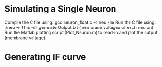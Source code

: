 # Simulating a Single Neuron
Compile the C file using: gcc neuron_float.c -o neu -lm
Run the C file using: ./neu   ->  This will generate Output.txt (membrane voltages of each neuron)
Run the Matlab plotting script (Plot_Neuron.m) to read-in and plot the output (membrane voltage).

# Generating IF curve
